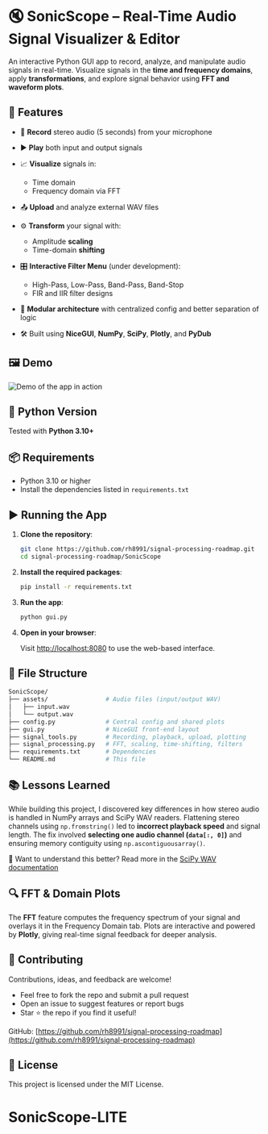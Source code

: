 # 🔇 SonicScope – Real-Time Audio Signal Visualizer & Editor

An interactive Python GUI app to record, analyze, and manipulate audio signals in real-time. Visualize signals in the **time and frequency domains**, apply **transformations**, and explore signal behavior using **FFT and waveform plots**.

## 🚀 Features

* 🔴 **Record** stereo audio (5 seconds) from your microphone
* ▶️ **Play** both input and output signals
* 📈 **Visualize** signals in:

  * Time domain
  * Frequency domain via FFT
* 📤 **Upload** and analyze external WAV files
* ⚙️ **Transform** your signal with:

  * Amplitude **scaling**
  * Time-domain **shifting**
* 🎛️ **Interactive Filter Menu** (under development):

  * High-Pass, Low-Pass, Band-Pass, Band-Stop
  * FIR and IIR filter designs
* 🧠 **Modular architecture** with centralized config and better separation of logic
* 🛠️ Built using **NiceGUI**, **NumPy**, **SciPy**, **Plotly**, and **PyDub**

## 🖼️ Demo

![Demo of the app in action](assets/demo.gif)

## 🐍 Python Version

Tested with **Python 3.10+**

## 📦 Requirements

* Python 3.10 or higher
* Install the dependencies listed in `requirements.txt`

## ▶️ Running the App

1. **Clone the repository**:

   ```bash
   git clone https://github.com/rh8991/signal-processing-roadmap.git
   cd signal-processing-roadmap/SonicScope
   ```

2. **Install the required packages**:

   ```bash
   pip install -r requirements.txt
   ```

3. **Run the app**:

   ```bash
   python gui.py
   ```

4. **Open in your browser**:

   Visit [http://localhost:8080](http://localhost:8080) to use the web-based interface.

## 📂 File Structure

```bash
SonicScope/
├── assets/                # Audio files (input/output WAV)
│   ├── input.wav
│   └── output.wav
├── config.py              # Central config and shared plots
├── gui.py                 # NiceGUI front-end layout
├── signal_tools.py        # Recording, playback, upload, plotting
├── signal_processing.py   # FFT, scaling, time-shifting, filters
├── requirements.txt       # Dependencies
└── README.md              # This file
```

## 📚 Lessons Learned

While building this project, I discovered key differences in how stereo audio is handled in NumPy arrays and SciPy WAV readers. Flattening stereo channels using `np.fromstring()` led to **incorrect playback speed** and signal length. The fix involved **selecting one audio channel (`data[:, 0]`)** and ensuring memory contiguity using `np.ascontiguousarray()`.

🧠 Want to understand this better? Read more in the [SciPy WAV documentation](https://docs.scipy.org/doc/scipy/reference/generated/scipy.io.wavfile.read.html)

## 🔍 FFT & Domain Plots

The **FFT** feature computes the frequency spectrum of your signal and overlays it in the Frequency Domain tab. Plots are interactive and powered by **Plotly**, giving real-time signal feedback for deeper analysis.

## 🤝 Contributing

Contributions, ideas, and feedback are welcome!

* Feel free to fork the repo and submit a pull request
* Open an issue to suggest features or report bugs
* Star ⭐ the repo if you find it useful!

GitHub: [https://github.com/rh8991/signal-processing-roadmap](https://github.com/rh8991/signal-processing-roadmap)

## 📄 License

This project is licensed under the MIT License.
# SonicScope-LITE
